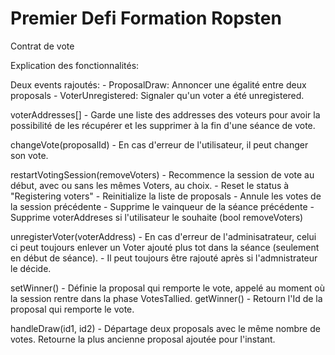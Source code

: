 # Premier Defi Formation Ropsten
Contrat de vote

Explication des fonctionnalités:


Deux events rajoutés:
    - ProposalDraw: Annoncer une égalité entre deux proposals
    - VoterUnregistered: Signaler qu'un voter a été unregistered.

voterAddresses[] - Garde une liste des addresses des voteurs pour avoir la possibilité de les récupérer et les supprimer à la fin d'une séance de vote.


changeVote(proposalId) - En cas d'erreur de l'utilisateur, il peut changer son vote.

restartVotingSession(removeVoters) - Recommence la session de vote au début, avec ou sans les mêmes Voters, au choix.
    - Reset le status à "Registering voters"
    - Reinitialize la liste de proposals
    - Annule les votes de la session précédente
    - Supprime le vainqueur de la séance précédente
    - Supprime voterAddreses si l'utilisateur le souhaite (bool removeVoters)    
    

unregisterVoter(voterAddress) - En cas d'erreur de l'adminisatrateur, celui ci peut toujours enlever un Voter ajouté plus tot dans la séance (seulement en début de séance).
    - Il peut toujours être rajouté après si l'admnistrateur le décide.
    
setWinner() - Définie la proposal qui remporte le vote, appelé au moment où la session rentre dans la phase VotesTallied. 
getWinner() - Retourn l'Id de la proposal qui remporte le vote.

handleDraw(id1, id2) - Départage deux proposals avec le même nombre de votes. Retourne la plus ancienne proposal ajoutée pour l'instant.
